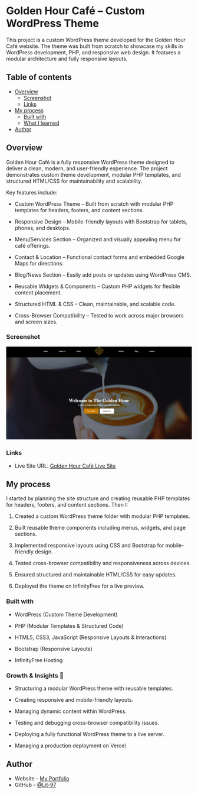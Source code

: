 # Golden Hour Café – Custom WordPress Theme

This project is a custom WordPress theme developed for the Golden Hour Café website. The theme was built from scratch to showcase my skills in WordPress development, PHP, and responsive web design. It features a modular architecture and fully responsive layouts.

## Table of contents

- [Overview](#overview)
  - [Screenshot](#screenshot)
  - [Links](#links)
- [My process](#my-process)
  - [Built with](#built-with)
  - [What I learned](#what-i-learned)
- [Author](#author)


## Overview
Golden Hour Café is a fully responsive WordPress theme designed to deliver a clean, modern, and user-friendly experience. The project demonstrates custom theme development, modular PHP templates, and structured HTML/CSS for maintainability and scalability.

Key features include:

- Custom WordPress Theme – Built from scratch with modular PHP templates for headers, footers, and content sections.

- Responsive Design – Mobile-friendly layouts with Bootstrap for tablets, phones, and desktops.

- Menu/Services Section – Organized and visually appealing menu for café offerings.

- Contact & Location – Functional contact forms and embedded Google Maps for directions.

- Blog/News Section – Easily add posts or updates using WordPress CMS.

- Reusable Widgets & Components – Custom PHP widgets for flexible content placement.

- Structured HTML & CSS – Clean, maintainable, and scalable code.

- Cross-Browser Compatibility – Tested to work across major browsers and screen sizes.


### Screenshot

![Screenshot of Salon Luxe](./img/GHSS.png)


### Links

- Live Site URL: [Golden Hour Café Live Site](https://litwordpress.infinityfreeapp.com/)


## My process
I started by planning the site structure and creating reusable PHP templates for headers, footers, and content sections. Then I:

1. Created a custom WordPress theme folder with modular PHP templates.

2. Built reusable theme components including menus, widgets, and page sections.

3. Implemented responsive layouts using CSS and Bootstrap for mobile-friendly design.

4. Tested cross-browser compatibility and responsiveness across devices.

5. Ensured structured and maintainable HTML/CSS for easy updates.

6. Deployed the theme on InfinityFree for a live preview.


### Built with

- WordPress (Custom Theme Development)

- PHP (Modular Templates & Structured Code)

- HTML5, CSS3, JavaScript (Responsive Layouts & Interactions)

- Bootstrap (Responsive Layouts)

- InfinityFree Hosting

### Growth & Insights 🌱

- Structuring a modular WordPress theme with reusable templates.

- Creating responsive and mobile-friendly layouts.

- Managing dynamic content within WordPress.

- Testing and debugging cross-browser compatibility issues.

- Deploying a fully functional WordPress theme to a live server.

- Managing a production deployment on Vercel


## Author

- Website - [My Portfolio](https://lit-97.github.io/portfolio/)
- GitHub  - [@Lit-97](https://github.com/Lit-97)
